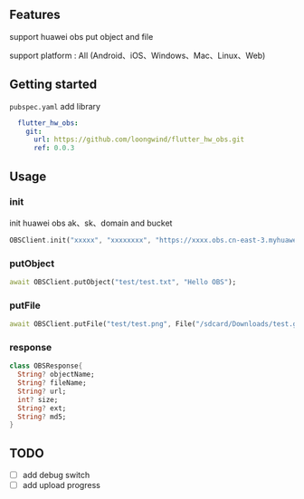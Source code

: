 

## Features

support huawei obs put object and file

support platform : All (Android、iOS、Windows、Mac、Linux、Web)

## Getting started
`pubspec.yaml` add library
```yaml
  flutter_hw_obs:
    git:
      url: https://github.com/loongwind/flutter_hw_obs.git
      ref: 0.0.3
```

## Usage

### init
init huawei obs ak、sk、domain and bucket
```dart
OBSClient.init("xxxxx", "xxxxxxxx", "https://xxxx.obs.cn-east-3.myhuaweicloud.com", "xxxx");
```
### putObject
```dart
await OBSClient.putObject("test/test.txt", "Hello OBS");
```

### putFile
```dart
await OBSClient.putFile("test/test.png", File("/sdcard/Downloads/test.gif"));
```

### response

```dart
class OBSResponse{
  String? objectName;
  String? fileName;
  String? url;
  int? size;
  String? ext;
  String? md5;
}
```
## TODO
- [ ] add debug switch
- [ ] add upload progress